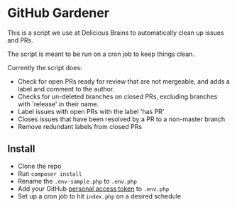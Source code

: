 # GitHub Gardener

This is a script we use at Delicious Brains to automatically clean up issues and PRs.

The script is meant to be run on a cron job to keep things clean.

Currently the script does:

- Check for open PRs ready for review that are not mergeable, and adds a label and comment to the author.
- Checks for un-deleted branches on closed PRs, excluding branches with 'release' in their name.
- Label issues with open PRs with the label 'has PR'
- Closes issues that have been resolved by a PR to a non-master branch
- Remove redundant labels from closed PRs

## Install

- Clone the repo
- Run `composer install`
- Rename the `.env-sample.php` to `.env.php`
- Add your GitHub [personal access token](https://github.com/settings/tokens) to `.env.php` 
- Set up a cron job to hit `index.php` on a desired schedule